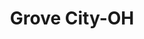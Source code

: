---
title: Grove City-OH
slug: grove-city-oh
f_state:
- cms/state/ohio.md
f_locations:
- cms/payday-loan/cashland-9356.md
- cms/payday-loan/cashland-inc-9425.md
- cms/payday-loan/certified-home-inspection-9642.md
- cms/payday-loan/check-cashers-national-check-cashers---pay-advance-center-10713.md
- cms/payday-loan/checkland-14273.md
- cms/payday-loan/k-y-check-exchange-19946.md
- cms/payday-loan/national-check-cashers-22763.md
- cms/payday-loan/national-check-cashers-22764.md
- cms/payday-loan/national-check-cashers-always-22766.md
- cms/payday-loan/q-c-financial-24758.md
- cms/payday-loan/quick-cash-inc-25187.md
updated-on: '2024-05-30T13:41:28.615Z'
created-on: '2024-05-30T13:41:28.615Z'
published-on: '2024-05-30T13:54:32.469Z'
f_city: Grove City
layout: '[city].html'
tags: city
---